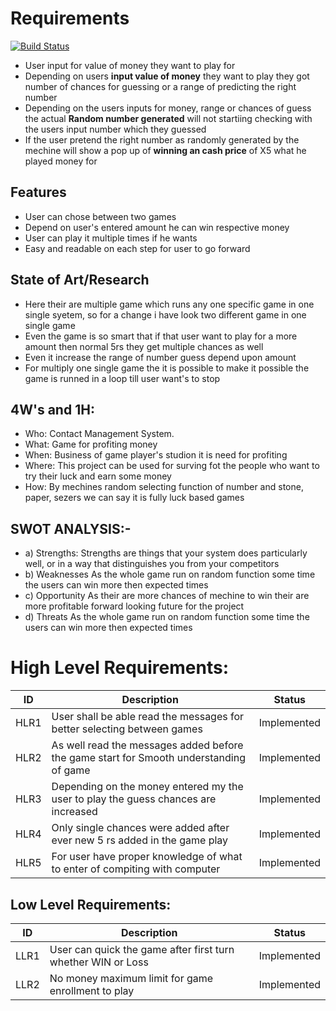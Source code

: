# Requirements
[![Build Status](https://travis-ci.org/joemccann/dillinger.svg?branch=master)](https://travis-ci.org/joemccann/dillinger)
* User input for value of money they want to play for
* Depending on users **input value of money** they want to play they got number of chances for guessing or a range of predicting the right number
* Depending on the users inputs for money, range or chances of guess the actual **Random number generated** will not startiing checking with the users input number which they guessed
* If the user pretend the right number as randomly generated by the mechine will show a pop up of **winning an cash price** of X5 what he played money for


## Features

- User can chose between two games
- Depend on user's entered amount he can win respective money
- User can play it multiple times if he wants
- Easy and readable on each step for user to go forward


## State of Art/Research
- Here their are multiple game which runs any one specific game in one single syetem, so for a change i have look two different game in one single game
- Even the game is so smart that if that user want to play for a more amount then normal 5rs they get multiple chances as well
- Even it increase the range of number guess depend upon amount
- For multiply one single game the it is possible to make it possible the game is runned in a loop till user want's to stop

## 4W's and 1H:
* Who:
Contact Management System.
* What:
Game for profiting money
* When:
Business of game player's studion it is need for profiting
* Where:
This project can be used for surving fot the people who want to try their luck and earn some money
* How:
By mechines random selecting function of number and stone, paper, sezers we can say it is fully luck based games 

## SWOT ANALYSIS:-
-  a) Strengths:
Strengths are things that your system does particularly well, or in a way that distinguishes you from your competitors
- b) Weaknesses
As the whole game run on random function some time the users can win more then expected times
- c) Opportunity
As their are more chances of mechine to win their are more profitable forward looking future for the project
- d) Threats
As the whole game run on random function some time the users can win more then expected times 


# High Level Requirements:

| ID |	Description |	Status |
| ------ | ------ | ------ |
| HLR1 |	User shall be able read the messages for better selecting between games |	Implemented |
| HLR2 |	As well read the messages added before the game start for Smooth understanding of game  |	Implemented |
| HLR3 |	Depending on the money entered my the user to play the guess chances are increased  |	Implemented |
| HLR4 |	Only single chances were added after ever new 5 rs added in the game play |	Implemented |
| HLR5 |	For user have proper knowledge of what to enter of compiting with computer |	Implemented |
## Low Level Requirements:

| ID |	Description |	Status |
| ------ | ------ | ------ |
| LLR1 |	User can quick the game after first turn whether WIN or Loss |	Implemented |
| LLR2 |	No money maximum limit for game enrollment to play |	Implemented |
